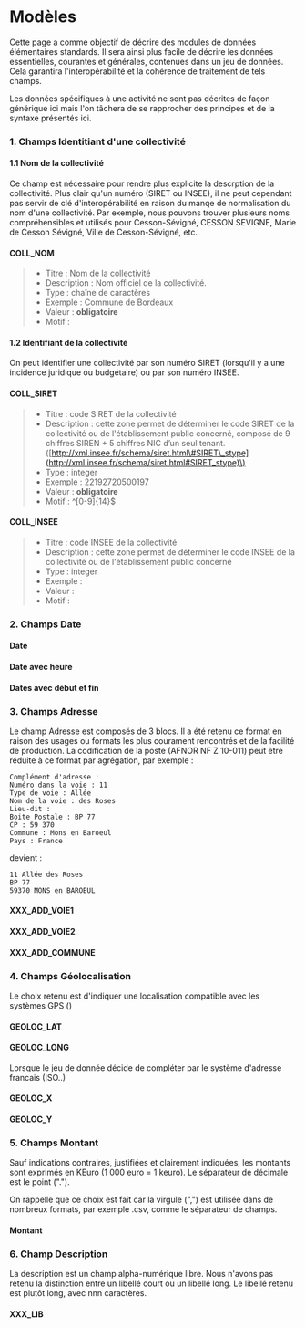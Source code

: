 # Modèles

Cette page a comme objectif de décrire des modules de données élémentaires standards. Il sera ainsi plus facile de décrire les données essentielles, courantes et générales, contenues dans un jeu de données. Cela garantira l'interopérabilité et la cohérence de traitement de tels champs.  

Les données spécifiques à une activité ne sont pas décrites de façon générique ici mais l'on tâchera de se rapprocher des principes et de la syntaxe présentés ici. 

### 1. Champs Identitiant d'une collectivité

#### 1.1 Nom de la collectivité

Ce champ est nécessaire pour rendre plus explicite la descrption de la collectivité. Plus clair qu'un numéro \(SIRET ou INSEE\), il ne peut cependant pas servir de clé d'interopérabilité en raison du manqe de normalisation du nom d'une collectivité. Par exemple, nous pouvons trouver plusieurs noms compréhensibles et utilisés pour Cesson-Sévigné, CESSON SEVIGNE, Marie de Cesson Sévigné, Ville de Cesson-Sévigné, etc.

#### COLL\_NOM

> * Titre : Nom de la collectivité
> *  Description : Nom officiel de la collectivité.
> * Type : chaîne de caractères
> * Exemple : Commune de Bordeaux
> * Valeur : **obligatoire**
> * Motif :

#### 1.2 Identifiant de la collectivité

On peut identifier une collectivité par son numéro SIRET \(lorsqu'il y a une incidence juridique ou budgétaire\) ou par son numéro INSEE.

#### COLL\_SIRET

> * Titre : code SIRET de la collectivité
> * Description : cette zone permet de déterminer le code SIRET de la collectivité ou de l'établissement public concerné, composé de 9 chiffres SIREN + 5 chiffres NIC d’un seul tenant. \([http://xml.insee.fr/schema/siret.html\#SIRET\_stype](http://xml.insee.fr/schema/siret.html#SIRET_stype)\)
> * Type : integer
> * Exemple : 22192720500197
> * Valeur : **obligatoire**
> * Motif : ^\[0-9\]{14}$

#### COLL\_INSEE

> * Titre : code INSEE de la collectivité
> * Description : cette zone permet de déterminer le code INSEE de la collectivité ou de l'établissement public concerné 
> * Type : integer
> * Exemple : 
> * Valeur : 
> * Motif :

### 2. Champs Date

#### Date

#### Date avec heure

#### Dates avec début et fin

### 3. Champs Adresse

Le champ Adresse est composés de 3 blocs. Il a été retenu ce format en raison des usages ou formats les plus courament rencontrés et de la facilité de production. La codification de la poste \(AFNOR NF Z 10-011\) peut être réduite à ce format  par agrégation, par exemple : 

```text
Complément d'adresse : 
Numéro dans la voie : 11
Type de voie : Allée
Nom de la voie : des Roses
Lieu-dit : 
Boite Postale : BP 77 
CP : 59 370
Commune : Mons en Baroeul
Pays : France
```

devient : 

```text
11 Allée des Roses
BP 77
59370 MONS en BAROEUL
```

#### XXX\_ADD\_VOIE1

#### XXX\_ADD\_VOIE2

#### XXX\_ADD\_COMMUNE

### 4. Champs Géolocalisation

Le choix retenu est d'indiquer une localisation compatible avec les systèmes GPS \(\)

#### GEOLOC\_LAT

#### GEOLOC\_LONG

Lorsque le jeu de donnée décide de compléter par le système d'adresse francais \(ISO..\)

#### GEOLOC\_X

#### GEOLOC\_Y

### 5. Champs Montant

Sauf indications contraires, justifiées et clairement indiquées, les montants sont exprimés en KEuro \(1 000 euro = 1 keuro\). Le séparateur de décimale est le point \("."\). 

On rappelle que ce choix est fait car la virgule \(","\) est utilisée dans de nombreux formats, par exemple .csv, comme le séparateur de champs. 

#### Montant 

### 6. Champ Description

La description est un champ alpha-numérique libre. Nous n'avons pas retenu la distinction entre un libellé court ou un libellé long. Le libellé retenu est plutôt long, avec nnn caractères. 

#### XXX\_LIB 





